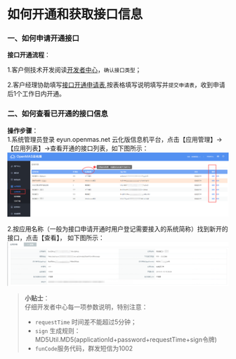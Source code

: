 # 如何开通和获取接口信息

### 一、如何申请开通接口

**接口开通流程**：  

1.客户侧技术开发阅读[开发者中心](http://eyun.openmas.net/yunmas_biz/DeveloperCenter/)，`确认接口类型`；  

2.客户经理协助填写[接口开通申请表](../download/【附件1】OpenMas信息机开户申请表.xlsx),按表格填写说明填写并`提交申请表`，收到申请后1个工作日内开通。

### 二、如何查看已开通的接口信息  

**操作步骤**：  
1.系统管理员登录 eyun.openmas.net 云化版信息机平台，点击【应用管理】→【应用列表】→查看开通的接口列表，如下图所示：     
<img src="../images/Applist.png" alt="图片被外星人掠走了┌(。Д。)┐" title="应用列表"> 

2.按应用名称（一般为接口申请开通时用户登记需要接入的系统简称）找到新开的接口，点击【查看】， 如下图所示：   
<img src="../images/appDetail.png" alt="图片被外星人掠走了┌(。Д。)┐" title="应用详情"> 

>**小贴士**：  
>仔细开发者中心每一项参数说明，特别注意：  
>* `requestTime` 时间差不能超过5分钟；   
>* `sign` 生成规则：MD5Util.MD5(applicationId+password+requestTime+sign令牌)   
>* `funCode`服务代码，群发短信为1002   
